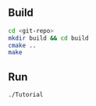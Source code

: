 ## Build

```bash
cd <git-repo>
mkdir build && cd build
cmake ..
make
```

## Run
```bash
./Tutorial
```